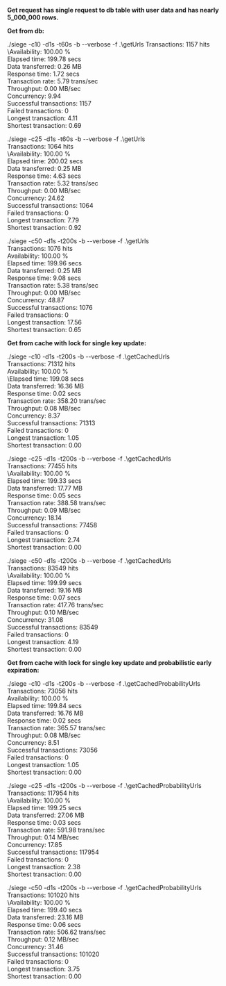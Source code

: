 <b> Get request has single request to db table with user data and has nearly 5_000_000 rows. </b>

<b>Get from db:</b>

./siege -c10  -d1s -t60s -b --verbose -f .\getUrls
Transactions:                   1157 hits  <br>
\Availability:                100.00 %  <br>
Elapsed time:                 199.78 secs  <br>
Data transferred:               0.26 MB  <br>
Response time:                  1.72 secs  <br>
Transaction rate:               5.79 trans/sec  <br>
Throughput:                     0.00 MB/sec  <br>
Concurrency:                    9.94  <br>
Successful transactions:        1157  <br>
Failed transactions:               0  <br>
Longest transaction:            4.11  <br>
Shortest transaction:           0.69 

./siege -c25  -d1s -t60s -b --verbose -f .\getUrls  
Transactions:                   1064 hits  
\Availability:                100.00 %  
Elapsed time:                 200.02 secs  
Data transferred:               0.25 MB  
Response time:                  4.63 secs  
Transaction rate:               5.32 trans/sec  
Throughput:                     0.00 MB/sec  
Concurrency:                   24.62  
Successful transactions:        1064  
Failed transactions:               0  
Longest transaction:            7.79  
Shortest transaction:           0.92  

./siege -c50  -d1s -t200s -b --verbose -f .\getUrls  
Transactions:                   1076 hits  
Availability:                 100.00 %  
Elapsed time:                 199.96 secs  
Data transferred:               0.25 MB  
Response time:                  9.08 secs  
Transaction rate:               5.38 trans/sec  
Throughput:                     0.00 MB/sec  
Concurrency:                   48.87  
Successful transactions:        1076  
Failed transactions:               0  
Longest transaction:           17.56  
Shortest transaction:           0.65  


<b> Get from cache with lock for single key update: </b>

./siege -c10  -d1s -t200s -b --verbose -f .\getCachedUrls  
Transactions:                  71312 hits  
Availability:                 100.00 %  
\Elapsed time:                199.08 secs  
Data transferred:              16.36 MB  
Response time:                  0.02 secs  
Transaction rate:             358.20 trans/sec  
Throughput:                     0.08 MB/sec  
Concurrency:                    8.37  
Successful transactions:       71313  
Failed transactions:               0  
Longest transaction:            1.05  
Shortest transaction:           0.00  

./siege -c25  -d1s -t200s -b --verbose -f .\getCachedUrls  
Transactions:                  77455 hits  
\Availability:                100.00 %  
Elapsed time:                 199.33 secs  
Data transferred:              17.77 MB  
Response time:                  0.05 secs  
Transaction rate:             388.58 trans/sec  
Throughput:                     0.09 MB/sec  
Concurrency:                   18.14  
Successful transactions:       77458  
Failed transactions:               0  
Longest transaction:            2.74  
Shortest transaction:           0.00  

./siege -c50  -d1s -t200s -b --verbose -f .\getCachedUrls  
Transactions:                  83549 hits  
\Availability:                100.00 %  
Elapsed time:                 199.99 secs  
Data transferred:              19.16 MB  
Response time:                  0.07 secs  
Transaction rate:             417.76 trans/sec  
Throughput:                     0.10 MB/sec  
Concurrency:                   31.08  
Successful transactions:       83549  
Failed transactions:               0  
Longest transaction:            4.19  
Shortest transaction:           0.00  

<b>Get from cache with lock for single key update and probabilistic early expiration: </b>

./siege -c10  -d1s -t200s -b --verbose -f .\getCachedProbabilityUrls  
Transactions:                  73056 hits  
Availability:                 100.00 %  
Elapsed time:                 199.84 secs  
Data transferred:              16.76 MB  
Response time:                  0.02 secs  
Transaction rate:             365.57 trans/sec  
Throughput:                     0.08 MB/sec  
Concurrency:                    8.51  
Successful transactions:       73056  
Failed transactions:               0  
Longest transaction:            1.05  
Shortest transaction:           0.00  

./siege -c25  -d1s -t200s -b --verbose -f .\getCachedProbabilityUrls  
Transactions:                 117954 hits  
\Availability:                100.00 %  
Elapsed time:                 199.25 secs  
Data transferred:              27.06 MB  
Response time:                  0.03 secs  
Transaction rate:             591.98 trans/sec  
Throughput:                     0.14 MB/sec  
Concurrency:                   17.85  
Successful transactions:      117954  
Failed transactions:               0  
Longest transaction:            2.38  
Shortest transaction:           0.00  

./siege -c50  -d1s -t200s -b --verbose -f .\getCachedProbabilityUrls  
Transactions:                 101020 hits  
\Availability:                100.00 %  
Elapsed time:                 199.40 secs  
Data transferred:              23.16 MB  
Response time:                  0.06 secs  
Transaction rate:             506.62 trans/sec  
Throughput:                     0.12 MB/sec  
Concurrency:                   31.46  
Successful transactions:      101020  
Failed transactions:               0  
Longest transaction:            3.75  
Shortest transaction:           0.00  
